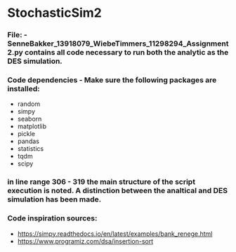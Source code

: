# StochasticSim2

### File: -SenneBakker_13918079_WiebeTimmers_11298294_Assignment2.py contains all code necessary to run both the analytic as the DES simulation. 

### Code dependencies - Make sure the following packages are installed:

- random
- simpy
- seaborn
- matplotlib
- pickle
- pandas
- statistics
- tqdm 
- scipy

### in line range 306 - 319 the main structure of the script execution is noted. A distinction between the analtical and DES simulation has been made. 

### Code inspiration sources:
- https://simpy.readthedocs.io/en/latest/examples/bank_renege.html
- https://www.programiz.com/dsa/insertion-sort
